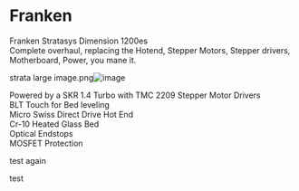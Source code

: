 # Franken
Franken Stratasys Dimension 1200es   
Complete overhaul, replacing the Hotend, Stepper Motors, Stepper drivers, Motherboard, Power, you mane it. 


strata large image.png![image](https://user-images.githubusercontent.com/18175813/110194259-b1ed7e80-7e05-11eb-9c98-d722472cf591.png)

Powered by a SKR 1.4 Turbo with TMC 2209 Stepper Motor Drivers  
BLT Touch for Bed leveling  
Micro Swiss Direct Drive Hot End  
Cr-10 Heated Glass Bed  
Optical Endstops  
MOSFET Protection




test again  

test


